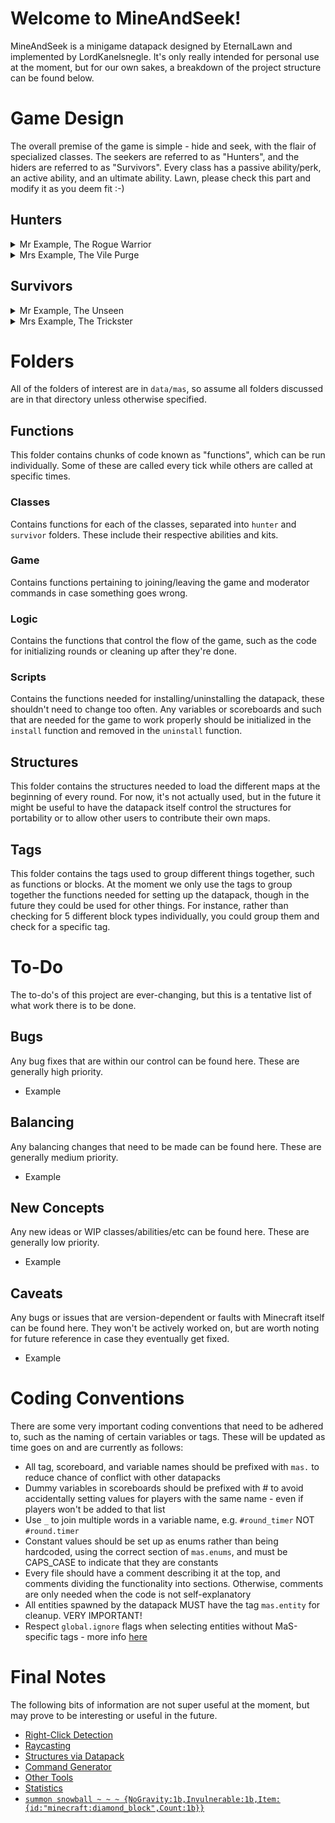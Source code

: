 
# Welcome to MineAndSeek!

MineAndSeek is a minigame datapack designed by EternalLawn and implemented by LordKanelsnegle. It's only really intended for personal use at the moment, but for our own sakes, a breakdown of the project structure can be found below.

# Game Design

The overall premise of the game is simple - hide and seek, with the flair of specialized classes. The seekers are referred to as "Hunters", and the hiders are referred to as "Survivors". Every class has a passive ability/perk, an active ability, and an ultimate ability. Lawn, please check this part and modify it as you deem fit :-)

## Hunters

<details>
  <summary>Mr Example, The Rogue Warrior</summary>
  
  > A small lore-y character description
  
  > **Passive - Yo Mama**
  <br>EEEEEEEE
  
  > **Active - My Mama**
  <br>ooooooo
  
  > **Ultimate - Our Mama**
  <br>aaaaaaaaaaaaa
 
</details>

<details>
  <summary>Mrs Example, The Vile Purge</summary>
  
  > A small lore-y character description
  
  > **Passive - Yo Mama**
  <br>EEEEEEEE
  
  > **Active - My Mama**
  <br>ooooooo
  
  > **Ultimate - Our Mama**
  <br>aaaaaaaaaaaaa
 
</details>

## Survivors

<details>
  <summary>Mr Example, The Unseen</summary>
  
  > A small lore-y character description
  
  > **Passive - Yo Mama**
  <br>EEEEEEEE
  
  > **Active - My Mama**
  <br>ooooooo
  
  > **Ultimate - Our Mama**
  <br>aaaaaaaaaaaaa
 
</details>

<details>
  <summary>Mrs Example, The Trickster</summary>
  
  > A small lore-y character description
  
  > **Passive - Yo Mama**
  <br>EEEEEEEE
  
  > **Active - My Mama**
  <br>ooooooo
  
  > **Ultimate - Our Mama**
  <br>aaaaaaaaaaaaa
 
</details>

# Folders

All of the folders of interest are in `data/mas`, so assume all folders discussed are in that directory unless otherwise specified.

## Functions

This folder contains chunks of code known as "functions", which can be run individually. Some of these are called every tick while others are called at specific times.

### Classes
Contains functions for each of the classes, separated into `hunter` and `survivor` folders. These include their respective abilities and kits.

### Game
Contains functions pertaining to joining/leaving the game and moderator commands in case something goes wrong.

### Logic
Contains the functions that control the flow of the game, such as the code for initializing rounds or cleaning up after they're done.

### Scripts
Contains the functions needed for installing/uninstalling the datapack, these shouldn't need to change too often. Any variables or scoreboards and such that are needed for the game to work properly should be initialized in the `install` function and removed in the `uninstall` function.

## Structures

This folder contains the structures needed to load the different maps at the beginning of every round. For now, it's not actually used, but in the future it might be useful to have the datapack itself control the structures for portability or to allow other users to contribute their own maps.

## Tags

This folder contains the tags used to group different things together, such as functions or blocks. At the moment we only use the tags to group together the functions needed for setting up the datapack, though in the future they could be used for other things. For instance, rather than checking for 5 different block types individually, you could group them and check for a specific tag.


# To-Do

The to-do's of this project are ever-changing, but this is a tentative list of what work there is to be done.

## Bugs

Any bug fixes that are within our control can be found here. These are generally high priority.
- Example

## Balancing

Any balancing changes that need to be made can be found here. These are generally medium priority.
- Example

## New Concepts

Any new ideas or WIP classes/abilities/etc can be found here. These are generally low priority.
- Example

## Caveats
Any bugs or issues that are version-dependent or faults with Minecraft itself can be found here. They won't be actively worked on, but are worth noting for future reference in case they eventually get fixed.
- Example

# Coding Conventions

There are some very important coding conventions that need to be adhered to, such as the naming of certain variables or tags. These will be updated as time goes on and are currently as follows:
- All tag, scoreboard, and variable names should be prefixed with `mas.` to reduce chance of conflict with other datapacks
- Dummy variables in scoreboards should be prefixed with # to avoid accidentally setting values for players with the same name - even if players won't be added to that list
- Use `_` to join multiple words in a variable name, e.g. `#round_timer` NOT `#round.timer`
- Constant values should be set up as enums rather than being hardcoded, using the correct section of `mas.enums`, and must be CAPS_CASE to indicate that they are constants
- Every file should have a comment describing it at the top, and comments dividing the functionality into sections. Otherwise, comments are only needed when the code is not self-explanatory
- All entities spawned by the datapack MUST have the tag `mas.entity` for cleanup. VERY IMPORTANT!
- Respect `global.ignore` flags when selecting entities without MaS-specific tags - more info [here](https://mc-datapacks.github.io/en/conventions/global_ignoring_tag.html)

# Final Notes

The following bits of information are not super useful at the moment, but may prove to be interesting or useful in the future.
- [Right-Click Detection](https://www.youtube.com/watch?v=xcOw4conrVM)
- [Raycasting](https://www.youtube.com/watch?v=RTRYfrli8GU)
- [Structures via Datapack](https://www.youtube.com/watch?v=kzme5WV0plM)
- [Command Generator](https://mcstacker.net/)
- [Other Tools](https://misode.github.io/)
- [Statistics](https://minecraft.fandom.com/wiki/Statistics#List_of_custom_statistic_names)
- [`summon snowball ~ ~ ~ {NoGravity:1b,Invulnerable:1b,Item:{id:"minecraft:diamond_block",Count:1b}}`](https://gyazo.com/4f60726046654ec8e1d7780622466bdb)
